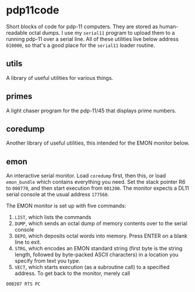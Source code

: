 # pdp11code
Short blocks of code for pdp-11 computers.  They are stored as human-readable octal dumps.  I use my `serial11` program to upload them to a running pdp-11 over a serial line.  All of these utilities live below address `010000`, so that's a good place for the `serial11` loader routine.

## utils
A library of useful utilities for various things.

## primes
A light chaser program for the pdp-11/45 that displays prime numbers.

## coredump
Another library of useful utilities, this intended for the EMON monitor below.

## emon
An interactive serial monitor.  Load `coredump` first, then this, or load `emon_bundle` which contains everything you need.  Set the stack pointer R6 to `000770`, and then start execution from `001200`.  The monitor expects a DL11 serial console at the usual address `177560`.  

The EMON monitor is set up with five commands:
1. `LIST`, which lists the commands
2. `DUMP`, which sends an octal dump of memory contents over to the serial console
3. `DEPO`, which deposits octal words into memory.  Press ENTER on a blank line to exit.
4. `STRG`, which encodes an EMON standard string (first byte is the string length, followed by byte-packed ASCII characters) in a location you specify from text you type.
5. `VECT`, which starts execution (as a subroutine call) to a specified address.  To get back to the monitor, merely call
```
000207 RTS PC
```
